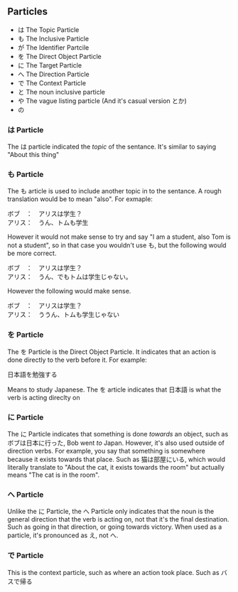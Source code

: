 ## Particles

 * は The Topic Particle
 * も The Inclusive Particle
 * が The Identifier Partcile
 * を The Direct Object Particle
 * に The Target Particle
 * へ The Direction Particle
 * で The Context Particle
 * と The noun inclusive particle
 * や The vague listing particle (And it's casual version とか)
 * の

### は Particle
The は particle indicated the *topic* of the sentance. It's similar to saying "About this thing"

### も Particle
The も article is used to include another topic in to the sentance. A rough translation would be to
mean "also". For exmaple:

ボブ　：　アリスは学生？  
アリス：　うん、トムも学生

However it would not make sense to try and say "I am a student, also Tom is not a student", so in that
case you wouldn't use も, but the following would be more correct.

ボブ　：　アリスは学生？  
アリス：　うん、でもトムは学生じゃない。

However the following would make sense.

ボブ　：　アリスは学生？  
アリス：　ううん、トムも学生じゃない

### を Particle
The を Particle is the Direct Object Particle. It indicates that an action is done directly to the verb before it. For example:

日本語を勉強する

Means to study Japanese. The を article indicates that 日本語 is what the verb is acting direclty on

### に Particle
The に Particle indicates that something is done *towards* an object, such as　ボブは日本に行った, Bob went *to* Japan. However, it's also used outside of direction verbs. For example, you say that something is somewhere because it exists towards that place. Such as 猫は部屋にいる, which would literally translate to "About the cat, it exists towards the room" but actually means "The cat is in the room".

### へ Particle
Unlike the に Particle, the へ Particle only indicates that the noun is the general direction that the verb is acting on, not that it's the final destination. Such as going in that direction, or going towards victory. When used as a particle, it's pronounced as え, not へ.

### で Particle
This is the context particle, such as where an action took place. Such as バスで帰る
